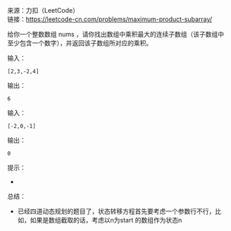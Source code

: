 
来源：力扣（LeetCode）  
链接：https://leetcode-cn.com/problems/maximum-product-subarray/

给你一个整数数组 nums ，请你找出数组中乘积最大的连续子数组（该子数组中至少包含一个数字），并返回该子数组所对应的乘积。

输入：
```
[2,3,-2,4]
```
输出：
```
6
```

输入：
```
[-2,0,-1]
```
输出：
```
0
```
提示：
    

* 

总结：

* 已经四道动态规划的题目了，状态转移方程首先要考虑一个参数行不行，比如，如果是数组截取的话，考虑以n为start 的数组作为状态n